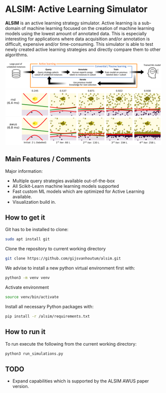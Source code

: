 # ALSIM: Active Learning Simulator

**ALSIM** is an active learning strategy simulator. Active learning is a sub-domain
of machine learning focused on the creation of machine learning models using the
lowest amount of annotated data. This is especially interesting for applications
where data acquisition and/or annotation is difficult, expensive and/or time-consuming.
This simulator is able to test newly created active learning strategies and directly
compare them to other algorithms. 

<img src="icons/active_learning.png">
<img src="icons/rnd.png">
<img src="icons/awus.png">

## Main Features / Comments
Major information:

  - Multiple query strategies available out-of-the-box
  - All Scikit-Learn machine learning models supported
  - Fast custom ML models which are optimized for Active Learning available.
  - Visualization build in. 

## How to get it

Git has to be installed to clone: 
```sh
sudo apt install git
```
Clone the repository to current working directory
```sh
git clone https://github.com/gijsvanhoutum/alsim.git
```
We advise to install a new python virtual environment first with:
```sh
python3 -m venv venv
```
Activate environment
```sh
source venv/bin/activate
```
Install all necessary Python packages with:
```sh
pip install -r /alsim/requirements.txt
```
## How to run it

To run execute the following from the current working directory:
```sh
python3 run_simulations.py
```

## TODO

- Expand capabilities which is supported by the ALSIM AWUS paper version.